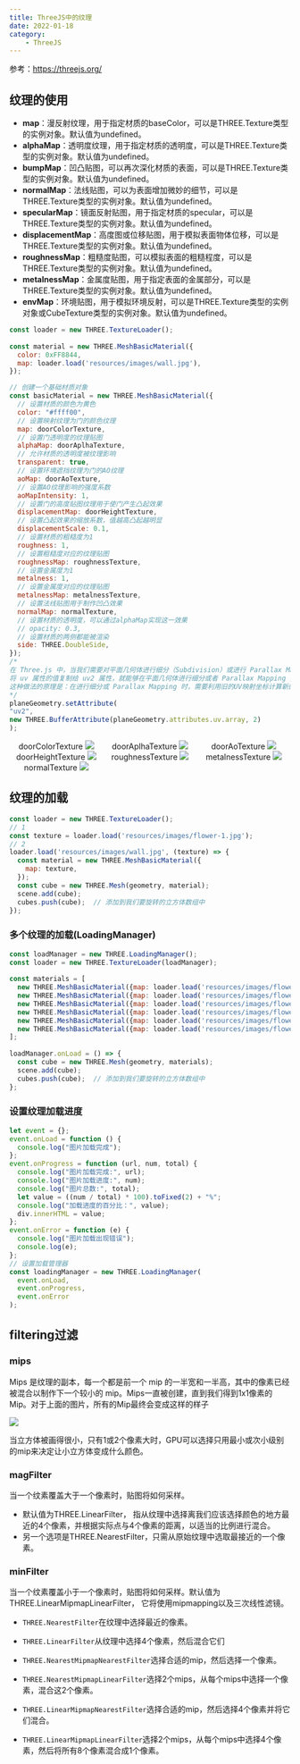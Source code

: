 ```yaml
---
title: ThreeJS中的纹理
date: 2022-01-18
category:
    - ThreeJS
---
```

参考：https://threejs.org/
## 纹理的使用

* **map**：漫反射纹理，用于指定材质的baseColor，可以是THREE.Texture类型的实例对象。默认值为undefined。
* **alphaMap**：透明度纹理，用于指定材质的透明度，可以是THREE.Texture类型的实例对象。默认值为undefined。
* **bumpMap**：凹凸贴图，可以再次深化材质的表面，可以是THREE.Texture类型的实例对象。默认值为undefined。
* **normalMap**：法线贴图，可以为表面增加微妙的细节，可以是THREE.Texture类型的实例对象。默认值为undefined。
* **specularMap**：镜面反射贴图，用于指定材质的specular，可以是THREE.Texture类型的实例对象。默认值为undefined。
* **displacementMap**：高度图或位移贴图，用于模拟表面物体位移，可以是THREE.Texture类型的实例对象。默认值为undefined。
* **roughnessMap**：粗糙度贴图，可以模拟表面的粗糙程度，可以是THREE.Texture类型的实例对象。默认值为undefined。
* **metalnessMap**：金属度贴图，用于指定表面的金属部分，可以是THREE.Texture类型的实例对象。默认值为undefined。
* **envMap**：环境贴图，用于模拟环境反射，可以是THREE.Texture类型的实例对象或CubeTexture类型的实例对象。默认值为undefined。


```js
const loader = new THREE.TextureLoader();
 
const material = new THREE.MeshBasicMaterial({
  color: 0xFF8844,
  map: loader.load('resources/images/wall.jpg'),
});

```


```js
// 创建一个基础材质对象
const basicMaterial = new THREE.MeshBasicMaterial({
  // 设置材质的颜色为黄色
  color: "#ffff00",
  // 设置映射纹理为门的颜色纹理
  map: doorColorTexture,
  // 设置门透明度的纹理贴图
  alphaMap: doorAplhaTexture,
  // 允许材质的透明度被纹理影响
  transparent: true,
  // 设置环境遮挡纹理为门的AO纹理
  aoMap: doorAoTexture,
  // 设置AO纹理影响的强度系数
  aoMapIntensity: 1,
  // 设置门的高度贴图纹理用于使门产生凸起效果
  displacementMap: doorHeightTexture,
  // 设置凸起效果的缩放系数，值越高凸起越明显
  displacementScale: 0.1,
  // 设置材质的粗糙度为1
  roughness: 1,
  // 设置粗糙度对应的纹理贴图
  roughnessMap: roughnessTexture,
  // 设置金属度为1
  metalness: 1,
  // 设置金属度对应的纹理贴图
  metalnessMap: metalnessTexture,
  // 设置法线贴图用于制作凹凸效果
  normalMap: normalTexture,
  // 设置材质的透明度，可以通过alphaMap实现这一效果
  // opacity: 0.3,
  // 设置材质的两侧都能被渲染
  side: THREE.DoubleSide,
});
/*
在 Three.js 中，当我们需要对平面几何体进行细分（Subdivision）或进行 Parallax Mapping（视差贴图）时，为了维持高质量的视觉效果，会用到 uv2 属性。
将 uv 属性的值复制给 uv2 属性，就能够在平面几何体进行细分或者 Parallax Mapping 操作时，避免贴图失真产生的模糊或锯齿效果。
这种做法的原理是：在进行细分或 Parallax Mapping 时，需要利用旧的UV映射坐标计算新的UV映射坐标，而复制了一遍的 uv2 属性就可以提供旧的UV映射坐标了。
*/
planeGeometry.setAttribute(
"uv2",
new THREE.BufferAttribute(planeGeometry.attributes.uv.array, 2)
);

```

<div ref="textureKeyRef"></div>


<div  class="texture-imgs">
    <div class="img">
        doorColorTexture
        <img src="/assets/textures/door/color.jpg"/>
    </div>
      <div class="img">
        doorAplhaTexture
        <img src="/assets/textures/door/alpha.jpg"/>
    </div>
         <div class="img">
        doorAoTexture
        <img src="/assets/textures/door/ambientOcclusion.jpg"/>
    </div>
         <div class="img">
        doorHeightTexture
        <img src="/assets/textures/door/height.jpg"/>
    </div>
         <div class="img">
        roughnessTexture
        <img src="/assets/textures/door/roughness.jpg"/>
    </div>
             <div class="img">
        metalnessTexture
        <img src="/assets/textures/door/metalness.jpg"/>
    </div>
                 <div class="img">
        normalTexture
        <img src="/assets/textures/door/normal.jpg"/>
    </div>
</div>

## 纹理的加载
```js
const loader = new THREE.TextureLoader();
// 1
const texture = loader.load('resources/images/flower-1.jpg');
// 2
loader.load('resources/images/wall.jpg', (texture) => {
  const material = new THREE.MeshBasicMaterial({
    map: texture,
  });
  const cube = new THREE.Mesh(geometry, material);
  scene.add(cube);
  cubes.push(cube);  // 添加到我们要旋转的立方体数组中
});
```

### 多个纹理的加载(LoadingManager)

```js
const loadManager = new THREE.LoadingManager();
const loader = new THREE.TextureLoader(loadManager);
 
const materials = [
  new THREE.MeshBasicMaterial({map: loader.load('resources/images/flower-1.jpg')}),
  new THREE.MeshBasicMaterial({map: loader.load('resources/images/flower-2.jpg')}),
  new THREE.MeshBasicMaterial({map: loader.load('resources/images/flower-3.jpg')}),
  new THREE.MeshBasicMaterial({map: loader.load('resources/images/flower-4.jpg')}),
  new THREE.MeshBasicMaterial({map: loader.load('resources/images/flower-5.jpg')}),
  new THREE.MeshBasicMaterial({map: loader.load('resources/images/flower-6.jpg')}),
];
 
loadManager.onLoad = () => {
  const cube = new THREE.Mesh(geometry, materials);
  scene.add(cube);
  cubes.push(cube);  // 添加到我们要旋转的立方体数组中
};

```

### 设置纹理加载进度
```js
let event = {};
event.onLoad = function () {
  console.log("图片加载完成");
};
event.onProgress = function (url, num, total) {
  console.log("图片加载完成:", url);
  console.log("图片加载进度:", num);
  console.log("图片总数:", total);
  let value = ((num / total) * 100).toFixed(2) + "%";
  console.log("加载进度的百分比：", value);
  div.innerHTML = value;
};
event.onError = function (e) {
  console.log("图片加载出现错误");
  console.log(e);
};
// 设置加载管理器
const loadingManager = new THREE.LoadingManager(
  event.onLoad,
  event.onProgress,
  event.onError
);

```


## filtering过滤


### mips

Mips 是纹理的副本，每一个都是前一个 mip 的一半宽和一半高，其中的像素已经被混合以制作下一个较小的 mip。Mips一直被创建，直到我们得到1x1像素的Mip。对于上面的图片，所有的Mip最终会变成这样的样子

![](./images/857005209041712323.png)

当立方体被画得很小，只有1或2个像素大时，GPU可以选择只用最小或次小级别的mip来决定让小立方体变成什么颜色。
### magFilter 
当一个纹素覆盖大于一个像素时，贴图将如何采样。
- 默认值为THREE.LinearFilter， 指从纹理中选择离我们应该选择颜色的地方最近的4个像素，并根据实际点与4个像素的距离，以适当的比例进行混合。 
- 另一个选项是THREE.NearestFilter，只需从原始纹理中选取最接近的一个像素。


### minFilter
当一个纹素覆盖小于一个像素时，贴图将如何采样。默认值为THREE.LinearMipmapLinearFilter， 它将使用mipmapping以及三次线性滤镜。

- `THREE.NearestFilter`在纹理中选择最近的像素。

- `THREE.LinearFilter`从纹理中选择4个像素，然后混合它们

- `THREE.NearestMipmapNearestFilter`选择合适的mip，然后选择一个像素。

- `THREE.NearestMipmapLinearFilter`选择2个mips，从每个mips中选择一个像素，混合这2个像素。

- `THREE.LinearMipmapNearestFilter`选择合适的mip，然后选择4个像素并将它们混合。

- `THREE.LinearMipmapLinearFilter`选择2个mips，从每个mips中选择4个像素，然后将所有8个像素混合成1个像素。

<script setup>
import {ref,onMounted} from 'vue'
import * as THREE from 'three'
import { OrbitControls } from "three/examples/jsm/controls/OrbitControls";

const textureKeyRef = ref()

const initTextureRef = () => {
 
  const scene = new THREE.Scene()


  const textureLoader = new THREE.TextureLoader();
  const doorColorTexture = textureLoader.load("/assets/textures/door/color.jpg");
  const doorAplhaTexture = textureLoader.load("/assets/textures/door/alpha.jpg");
  const doorAoTexture = textureLoader.load(
    "/assets/textures/door/ambientOcclusion.jpg"
  );
  //导入置换贴图
const doorHeightTexture = textureLoader.load("/assets/textures/door/height.jpg");
// 导入粗糙度贴图
const roughnessTexture = textureLoader.load("/assets/textures/door/roughness.jpg");
// 导入金属贴图
const metalnessTexture = textureLoader.load("/assets/textures/door/metalness.jpg");
// 导入法线贴图
const normalTexture = textureLoader.load("/assets/textures/door/normal.jpg");

const basicMaterial = new THREE.MeshBasicMaterial({
  color: "#ffff00",
  map: doorColorTexture,
  alphaMap: doorAplhaTexture,
  transparent: true,
  aoMap: doorAoTexture,
  aoMapIntensity: 1,
  displacementMap: doorHeightTexture,
  displacementScale: 0.1,
  roughness: 1,
  roughnessMap: roughnessTexture,
  metalness: 1,
  metalnessMap: metalnessTexture,
  normalMap: normalTexture,
    //   opacity: 0.3,
  side: THREE.DoubleSide,
  });
  // 添加平面
  const planeGeometry = new THREE.PlaneBufferGeometry(1, 1);
  const plane = new THREE.Mesh(planeGeometry, basicMaterial);
//   plane.position.set(3, 0, 0);
  
  scene.add(plane);
    planeGeometry.setAttribute(
    "uv2",
    new THREE.BufferAttribute(planeGeometry.attributes.uv.array, 2)
    );

  // 摄相机
  const camera = new THREE.PerspectiveCamera(75, 2, 0.1, 10);
  camera.position.set(0, 0, 1) 
  scene.add(camera)

 const renderer = new THREE.WebGLRenderer();
  if(!__VUEPRESS_SSR__) {
      renderer.setPixelRatio( window.devicePixelRatio );
      window.addEventListener("resize",onWindowResize)
  }

  renderer.setSize(textureKeyRef.value.offsetWidth, textureKeyRef.value.offsetWidth/2)
  const controls = new OrbitControls(camera, renderer.domElement);
  // 设置控制器阻尼，让控制器更有真实效果,必须在动画循环里调用.update()。
  controls.enableDamping = true;
  textureKeyRef.value.appendChild(renderer.domElement)

  // 之后将场景和摄像机传递给渲染器来渲染出整个场景。
  renderer.render(scene, camera);

//   const light = new THREE.DirectionalLight(0xffffff, 1);
//   light.position.set(-1, 2, 4);
//   scene.add(light);

  const directionalLight = new THREE.DirectionalLight(0xffffff, 0.5);
  directionalLight.position.set(0, 0, 10);
  scene.add(directionalLight);


  function render(time) {
      controls.update();
      renderer.render(scene, camera)
      requestAnimationFrame(render)
  }
  function onWindowResize(){
    if(!__VUEPRESS_SSR__) {
      renderer.setPixelRatio(window.devicePixelRatio)
      renderer.setSize(helloCube.value.offsetWidth, helloCube.value.offsetWidth/2)

    }
  }
  render()
}
onMounted(()=>{
    initTextureRef()
})
 </script>
 <style lang="less" scoped>

.texture-imgs {
    display: grid;
    grid-template-columns: 1fr 1fr 1fr;
    text-align: center;
}
 </style>
